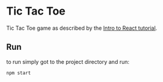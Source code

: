# Tic Tac Toe
Tic Tac Toe game as described by the [Intro to React tutorial](https://reactjs.org/tutorial/tutorial.html).

## Run
to run simply got to the project directory and run:
```
npm start
```
